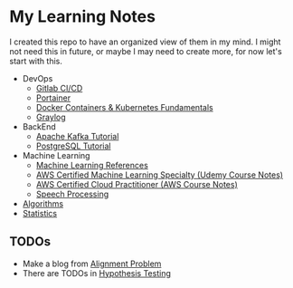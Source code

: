 # My Learning Notes

I created this repo to have an organized view of them in my mind. I might not need this in future, or maybe I may need to create more, for now let's start with this.

- DevOps
    - [Gitlab CI/CD](./devops/gitlab-ci-cd.md)
    - [Portainer](./devops/portainer.md)
    - [Docker Containers & Kubernetes Fundamentals](./devops/docker_kubernetes/README.md)
    - [Graylog](./devops/graylog.md)
- BackEnd
    - [Apache Kafka Tutorial](./kafka.md)
    - [PostgreSQL Tutorial](./postgresql.md)
- Machine Learning
    - [Machine Learning References](./ml_references.md)
    - [AWS Certified Machine Learning Specialty (Udemy Course Notes)](./udemy-aws-mls-c01/README.md)
    - [AWS Certified Cloud Practitioner (AWS Course Notes)](./aws-clf-c02/README.md)
    - [Speech Processing](./speech_processing/README.md)
- [Algorithms](https://github.com/gsamil/algorithms/)
- [Statistics](./statistics/README.md)

## TODOs

- Make a blog from [Alignment Problem](./alignment_problem.md)
- There are TODOs in [Hypothesis Testing](./statistics/hypothesis-testing.md)
